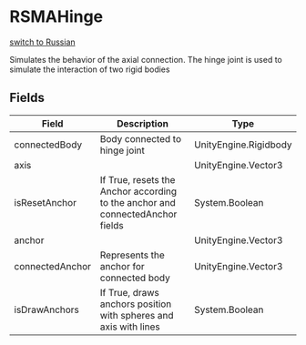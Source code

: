 # RSMAHinge
[switch to Russian](/ScriptingAPI/ru/Mechanics/RSMAHinge.cs.md)

Simulates the behavior of the axial connection. The hinge joint is used to simulate the interaction of two rigid bodies

## Fields
| Field | Description | Type |
|--|--|--|
|connectedBody|     Body connected to hinge joint|UnityEngine.Rigidbody|
|axis||UnityEngine.Vector3|
|isResetAnchor|     If True, resets the Anchor according to the anchor and connectedAnchor fields|System.Boolean|
|anchor||UnityEngine.Vector3|
|connectedAnchor|     Represents the anchor for connected body|UnityEngine.Vector3|
|isDrawAnchors|     If True, draws anchors position with spheres and axis with lines|System.Boolean|
